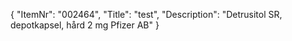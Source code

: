 {
  "ItemNr": "002464",
  "Title": "test",
  "Description": "Detrusitol SR, depotkapsel, hård 2 mg Pfizer AB"
}